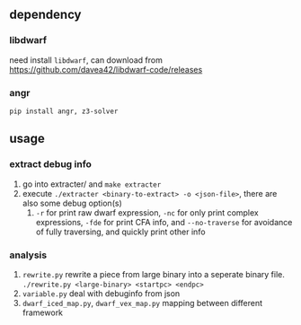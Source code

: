 ## dependency

### libdwarf
need install `libdwarf`, can download from https://github.com/davea42/libdwarf-code/releases

### angr
`pip install angr, z3-solver`

## usage

### extract debug info

1. go into extracter/ and `make extracter`
2. execute `./extracter <binary-to-extract> -o <json-file>`, there are also some debug option(s)
   1. `-r` for print raw dwarf expression, `-nc` for only print complex expressions, `-fde` for print CFA info, and `--no-traverse` for avoidance of fully traversing, and quickly print other info

### analysis

1. `rewrite.py` rewrite a piece from large binary into a seperate binary file. `./rewrite.py <large-binary> <startpc> <endpc>`
2. `variable.py` deal with debuginfo from json 
3. `dwarf_iced_map.py`, `dwarf_vex_map.py` mapping between different framework